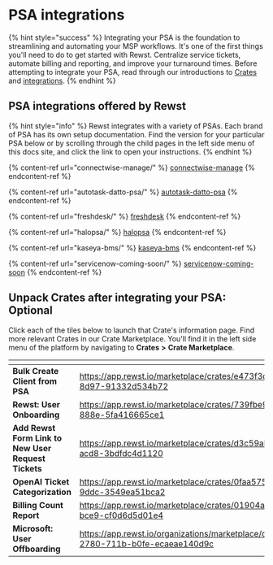 # PSA integrations

{% hint style="success" %}
Integrating your PSA is the foundation to streamlining and automating your MSP workflows. It's one of the first things you'll need to do to get started with Rewst. Centralize service tickets, automate billing and reporting, and improve your turnaround times. Before attempting to integrate your PSA, read through our introductions to [Crates](https://docs.rewst.help/prebuilt-automations/crates) and [integrations](https://docs.rewst.help/documentation/integrations).
{% endhint %}

## PSA integrations offered by Rewst

{% hint style="info" %}
Rewst integrates with a variety of PSAs. Each brand of PSA has its own setup documentation. Find the version for your particular PSA below or by scrolling through the child pages in the left side menu of this docs site, and click the link to open your instructions.
{% endhint %}

{% content-ref url="connectwise-manage/" %}
[connectwise-manage](connectwise-manage/)
{% endcontent-ref %}

{% content-ref url="autotask-datto-psa/" %}
[autotask-datto-psa](autotask-datto-psa/)
{% endcontent-ref %}

{% content-ref url="freshdesk/" %}
[freshdesk](freshdesk/)
{% endcontent-ref %}

{% content-ref url="halopsa/" %}
[halopsa](halopsa/)
{% endcontent-ref %}

{% content-ref url="kaseya-bms/" %}
[kaseya-bms](kaseya-bms/)
{% endcontent-ref %}

{% content-ref url="servicenow-coming-soon/" %}
[servicenow-coming-soon](servicenow-coming-soon/)
{% endcontent-ref %}

## Unpack Crates after integrating your PSA: Optional

Click each of the tiles below to launch that Crate's information page. Find more relevant Crates in our Crate Marketplace. You'll find it in the left side menu of the platform by navigating to **Crates** **>** **Crate Marketplace**.

<table data-view="cards"><thead><tr><th></th><th data-hidden data-card-target data-type="content-ref"></th><th data-hidden data-card-cover data-type="files"></th></tr></thead><tbody><tr><td><strong>Bulk Create Client from PSA</strong></td><td><a href="https://app.rewst.io/marketplace/crates/e473f3ca-a48d-4076-8d97-91332d534b72">https://app.rewst.io/marketplace/crates/e473f3ca-a48d-4076-8d97-91332d534b72</a></td><td><a href="../../../.gitbook/assets/Bulk create client from psa.png">Bulk create client from psa.png</a></td></tr><tr><td><strong>Rewst: User Onboarding</strong></td><td><a href="https://app.rewst.io/marketplace/crates/739fbe90-70da-454e-888e-5fa416665ce1">https://app.rewst.io/marketplace/crates/739fbe90-70da-454e-888e-5fa416665ce1</a></td><td><a href="../../../.gitbook/assets/Rewst user onboarding.png">Rewst user onboarding.png</a></td></tr><tr><td><strong>Add Rewst Form Link to New User Request Tickets</strong></td><td><a href="https://app.rewst.io/marketplace/crates/d3c59abe-5113-4411-acd8-3bdfdc4d1120">https://app.rewst.io/marketplace/crates/d3c59abe-5113-4411-acd8-3bdfdc4d1120</a></td><td><a href="../../../.gitbook/assets/Add Rewst form link.png">Add Rewst form link.png</a></td></tr><tr><td><strong>OpenAI Ticket Categorization</strong></td><td><a href="https://app.rewst.io/marketplace/crates/0faa5757-a92a-4d75-9ddc-3549ea51bca2">https://app.rewst.io/marketplace/crates/0faa5757-a92a-4d75-9ddc-3549ea51bca2</a></td><td><a href="../../../.gitbook/assets/OpenAI.png">OpenAI.png</a></td></tr><tr><td><strong>Billing Count Report</strong></td><td><a href="https://app.rewst.io/marketplace/crates/01904a93-f7d6-7000-bce9-cf0d6d5d01e4">https://app.rewst.io/marketplace/crates/01904a93-f7d6-7000-bce9-cf0d6d5d01e4</a></td><td><a href="../../../.gitbook/assets/Billing Count Report.png">Billing Count Report.png</a></td></tr><tr><td><strong>Microsoft: User Offboarding</strong></td><td><a href="https://app.rewst.io/organizations/marketplace/crates/0194a8e5-2780-711b-b0fe-ecaeae140d9c">https://app.rewst.io/organizations/marketplace/crates/0194a8e5-2780-711b-b0fe-ecaeae140d9c</a></td><td><a href="../../../.gitbook/assets/User offboarding.png">User offboarding.png</a></td></tr></tbody></table>



